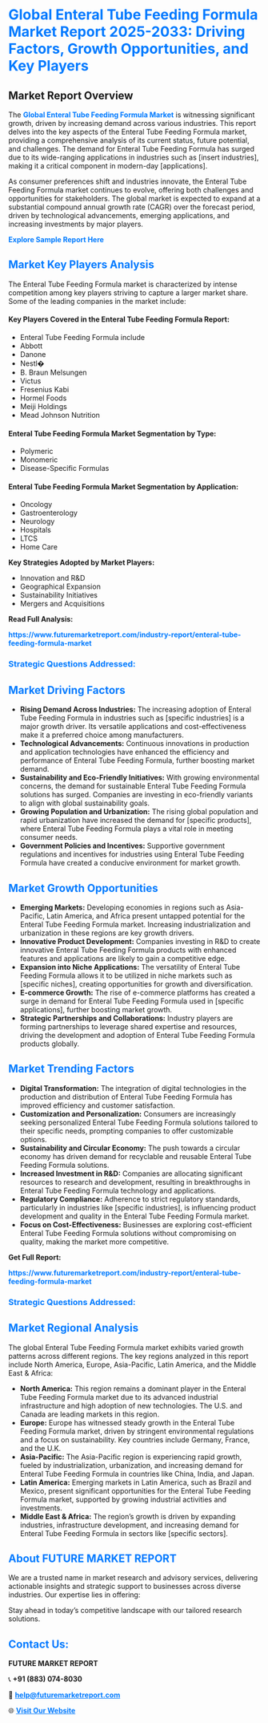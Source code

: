 <h1 style="color: #007BFF;">Global Enteral Tube Feeding Formula Market Report 2025-2033: Driving Factors, Growth Opportunities, and Key Players</h1>

<section id="overview">
<h2>Market Report Overview</h2>
<p>The <a href="https://www.futuremarketreport.com/industry-report/enteral-tube-feeding-formula-market" style="color: #007BFF; text-decoration: none;"><strong>Global Enteral Tube Feeding Formula Market</strong></a> is witnessing significant growth, driven by increasing demand across various industries. This report delves into the key aspects of the Enteral Tube Feeding Formula market, providing a comprehensive analysis of its current status, future potential, and challenges. The demand for Enteral Tube Feeding Formula has surged due to its wide-ranging applications in industries such as [insert industries], making it a critical component in modern-day [applications].</p>
<p>As consumer preferences shift and industries innovate, the Enteral Tube Feeding Formula market continues to evolve, offering both challenges and opportunities for stakeholders. The global market is expected to expand at a substantial compound annual growth rate (CAGR) over the forecast period, driven by technological advancements, emerging applications, and increasing investments by major players.</p>
</section>

<section id="overview">
<p><a href="https://www.futuremarketreport.com/request-sample/reportId=101024" style="color: #007BFF; text-decoration: none;"><strong>Explore Sample Report Here</strong></a></p>
</section>

<section id="key-players">
<h2 style="color: #007BFF;">Market Key Players Analysis</h2>
<p>The Enteral Tube Feeding Formula market is characterized by intense competition among key players striving to capture a larger market share. Some of the leading companies in the market include:</p>
<h4>Key Players Covered in the Enteral Tube Feeding Formula Report:</h4>
<ul><li>Enteral Tube Feeding Formula include</li><li>Abbott</li><li>Danone</li><li>Nestl�</li><li>B. Braun Melsungen</li><li>Victus</li><li>Fresenius Kabi</li><li>Hormel Foods</li><li>Meiji Holdings</li><li>Mead Johnson Nutrition</li></ul>
<h4>Enteral Tube Feeding Formula Market Segmentation by Type:</h4>
<ul><li>Polymeric</li><li>Monomeric</li><li>Disease-Specific Formulas</li></ul>

<h4>Enteral Tube Feeding Formula Market Segmentation by Application:</h4>
<ul><li>Oncology</li><li>Gastroenterology</li><li>Neurology</li><li>Hospitals</li><li>LTCS</li><li>Home Care</li></ul>
<p><strong>Key Strategies Adopted by Market Players:</strong></p>
<ul>
<li>Innovation and R&D</li>
<li>Geographical Expansion</li>
<li>Sustainability Initiatives</li>
<li>Mergers and Acquisitions</li>
</ul>
</section>

<section>
<p><strong>Read Full Analysis: </strong></p><a href="https://www.futuremarketreport.com/industry-report/enteral-tube-feeding-formula-market" style="color: #007BFF; text-decoration: none;"><strong>https://www.futuremarketreport.com/industry-report/enteral-tube-feeding-formula-market</strong></a>
<h3 style="color: #007BFF;">Strategic Questions Addressed:</h3>
</section>

<section id="driving-factors">
<h2 style="color: #007BFF;">Market Driving Factors</h2>
<ul>
<li><strong>Rising Demand Across Industries:</strong> The increasing adoption of Enteral Tube Feeding Formula in industries such as [specific industries] is a major growth driver. Its versatile applications and cost-effectiveness make it a preferred choice among manufacturers.</li>
<li><strong>Technological Advancements:</strong> Continuous innovations in production and application technologies have enhanced the efficiency and performance of Enteral Tube Feeding Formula, further boosting market demand.</li>
<li><strong>Sustainability and Eco-Friendly Initiatives:</strong> With growing environmental concerns, the demand for sustainable Enteral Tube Feeding Formula solutions has surged. Companies are investing in eco-friendly variants to align with global sustainability goals.</li>
<li><strong>Growing Population and Urbanization:</strong> The rising global population and rapid urbanization have increased the demand for [specific products], where Enteral Tube Feeding Formula plays a vital role in meeting consumer needs.</li>
<li><strong>Government Policies and Incentives:</strong> Supportive government regulations and incentives for industries using Enteral Tube Feeding Formula have created a conducive environment for market growth.</li>
</ul>
</section>

<section id="growth-opportunities">
<h2 style="color: #007BFF;">Market Growth Opportunities</h2>
<ul>
<li><strong>Emerging Markets:</strong> Developing economies in regions such as Asia-Pacific, Latin America, and Africa present untapped potential for the Enteral Tube Feeding Formula market. Increasing industrialization and urbanization in these regions are key growth drivers.</li>
<li><strong>Innovative Product Development:</strong> Companies investing in R&D to create innovative Enteral Tube Feeding Formula products with enhanced features and applications are likely to gain a competitive edge.</li>
<li><strong>Expansion into Niche Applications:</strong> The versatility of Enteral Tube Feeding Formula allows it to be utilized in niche markets such as [specific niches], creating opportunities for growth and diversification.</li>
<li><strong>E-commerce Growth:</strong> The rise of e-commerce platforms has created a surge in demand for Enteral Tube Feeding Formula used in [specific applications], further boosting market growth.</li>
<li><strong>Strategic Partnerships and Collaborations:</strong> Industry players are forming partnerships to leverage shared expertise and resources, driving the development and adoption of Enteral Tube Feeding Formula products globally.</li>
</ul>
</section>

<section id="trending-factors">
<h2 style="color: #007BFF;">Market Trending Factors</h2>
<ul>
<li><strong>Digital Transformation:</strong> The integration of digital technologies in the production and distribution of Enteral Tube Feeding Formula has improved efficiency and customer satisfaction.</li>
<li><strong>Customization and Personalization:</strong> Consumers are increasingly seeking personalized Enteral Tube Feeding Formula solutions tailored to their specific needs, prompting companies to offer customizable options.</li>
<li><strong>Sustainability and Circular Economy:</strong> The push towards a circular economy has driven demand for recyclable and reusable Enteral Tube Feeding Formula solutions.</li>
<li><strong>Increased Investment in R&D:</strong> Companies are allocating significant resources to research and development, resulting in breakthroughs in Enteral Tube Feeding Formula technology and applications.</li>
<li><strong>Regulatory Compliance:</strong> Adherence to strict regulatory standards, particularly in industries like [specific industries], is influencing product development and quality in the Enteral Tube Feeding Formula market.</li>
<li><strong>Focus on Cost-Effectiveness:</strong> Businesses are exploring cost-efficient Enteral Tube Feeding Formula solutions without compromising on quality, making the market more competitive.</li>
</ul>
</section>

<section>
<p><strong>Get Full Report: </strong></p><a href="https://www.futuremarketreport.com/industry-report/enteral-tube-feeding-formula-market" style="color: #007BFF; text-decoration: none;"><strong>https://www.futuremarketreport.com/industry-report/enteral-tube-feeding-formula-market</strong></a>
<h3 style="color: #007BFF;">Strategic Questions Addressed:</h3>
</section>


<section id="regional-analysis">
<h2 style="color: #007BFF;">Market Regional Analysis</h2>
<p>The global Enteral Tube Feeding Formula market exhibits varied growth patterns across different regions. The key regions analyzed in this report include North America, Europe, Asia-Pacific, Latin America, and the Middle East & Africa:</p>
<ul>
<li><strong>North America:</strong> This region remains a dominant player in the Enteral Tube Feeding Formula market due to its advanced industrial infrastructure and high adoption of new technologies. The U.S. and Canada are leading markets in this region.</li>
<li><strong>Europe:</strong> Europe has witnessed steady growth in the Enteral Tube Feeding Formula market, driven by stringent environmental regulations and a focus on sustainability. Key countries include Germany, France, and the U.K.</li>
<li><strong>Asia-Pacific:</strong> The Asia-Pacific region is experiencing rapid growth, fueled by industrialization, urbanization, and increasing demand for Enteral Tube Feeding Formula in countries like China, India, and Japan.</li>
<li><strong>Latin America:</strong> Emerging markets in Latin America, such as Brazil and Mexico, present significant opportunities for the Enteral Tube Feeding Formula market, supported by growing industrial activities and investments.</li>
<li><strong>Middle East & Africa:</strong> The region’s growth is driven by expanding industries, infrastructure development, and increasing demand for Enteral Tube Feeding Formula in sectors like [specific sectors].</li>
</ul>
</section>

<footer>
<h2 style="color: #007BFF;">About FUTURE MARKET REPORT</h2>
<p>We are a trusted name in market research and advisory services, delivering actionable insights and strategic support to businesses across diverse industries. Our expertise lies in offering:</p>

<p>Stay ahead in today’s competitive landscape with our tailored research solutions.</p>

<h2 style="color: #007BFF;">Contact Us:</h2>
<p><strong>FUTURE MARKET REPORT</strong></p>
<p>📞 <strong>+91 (883) 074-8030</strong></p>
<p>📧 <strong><a href="mailto:help@futuremarketreport.com" style="color: #007BFF;">help@futuremarketreport.com</a></strong></p>
<p>🌐 <strong><a href="https://www.futuremarketreport.com/" style="color: #007BFF;">Visit Our Website</a></strong></p>
</footer>